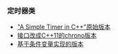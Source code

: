 ### 定时器类

- ["A Simple Timer in C++"原始版本](recipe-01/README.md)
- [接口改成C++11的chrono版本](recipe-02/README.md)
- [基于条件变量实现的版本](recipe-03/README.md)
